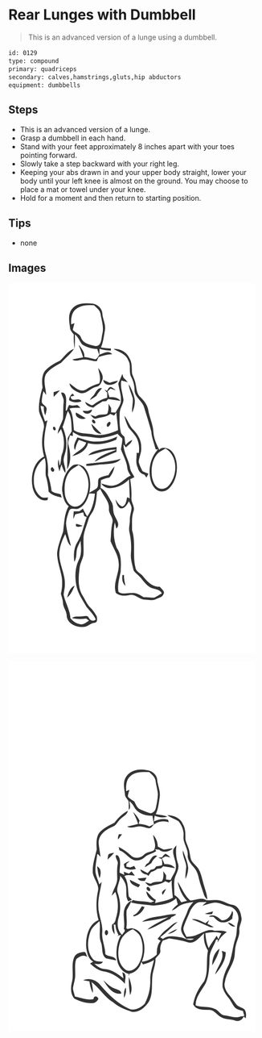 # Rear Lunges with Dumbbell
> This is an advanced version of a lunge using a dumbbell.

``` 
id: 0129 
type: compound 
primary: quadriceps 
secondary: calves,hamstrings,gluts,hip abductors 
equipment: dumbbells 
``` 

## Steps

 - This is an advanced version of a lunge.
 - Grasp a dumbbell in each hand.
 - Stand with your feet approximately 8 inches apart with your toes pointing forward.
 - Slowly take a step backward with your right leg.
 - Keeping your abs drawn in and your upper body straight, lower your body until your left knee is almost on the ground. You may choose to place a mat or towel under your knee.
 - Hold for a moment and then return to starting position.

## Tips

 - none

## Images

![](../svg/0129-relaxation.svg)

![](../svg/0129-tension.svg)

